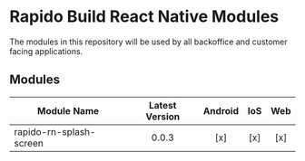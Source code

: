 # Rapido Build React Native Modules

The modules in this repository will be used by all backoffice and customer facing applications.

## Modules

| Module Name             | Latest Version | Android | IoS | Web |
|-------------------------|:--------------:|:-------:|:---:|:---:|
| rapido-rn-splash-screen | 0.0.3          | [x]     | [x] | [x] |
